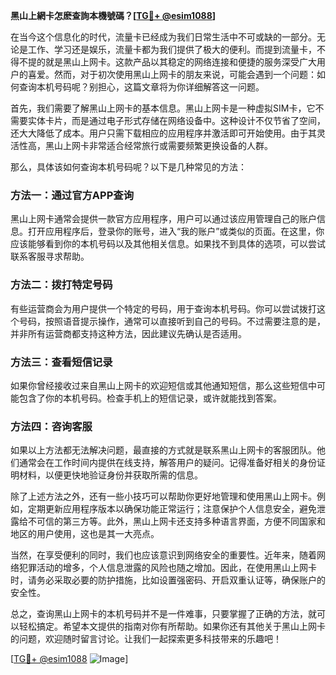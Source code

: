 **黑山上網卡怎麽查詢本機號碼？[[TG💪+ @esim1088](https://t.me/s/esim1088)]**

在当今这个信息化的时代，流量卡已经成为我们日常生活中不可或缺的一部分。无论是工作、学习还是娱乐，流量卡都为我们提供了极大的便利。而提到流量卡，不得不提的就是黑山上网卡。这款产品以其稳定的网络连接和便捷的服务深受广大用户的喜爱。然而，对于初次使用黑山上网卡的朋友来说，可能会遇到一个问题：如何查询本机号码呢？别担心，这篇文章将为你详细解答这一问题。

首先，我们需要了解黑山上网卡的基本信息。黑山上网卡是一种虚拟SIM卡，它不需要实体卡片，而是通过电子形式存储在网络设备中。这种设计不仅节省了空间，还大大降低了成本。用户只需下载相应的应用程序并激活即可开始使用。由于其灵活性高，黑山上网卡非常适合经常旅行或需要频繁更换设备的人群。

那么，具体该如何查询本机号码呢？以下是几种常见的方法：

### 方法一：通过官方APP查询

黑山上网卡通常会提供一款官方应用程序，用户可以通过该应用管理自己的账户信息。打开应用程序后，登录你的账号，进入“我的账户”或类似的页面。在这里，你应该能够看到你的本机号码以及其他相关信息。如果找不到具体的选项，可以尝试联系客服寻求帮助。

### 方法二：拨打特定号码

有些运营商会为用户提供一个特定的号码，用于查询本机号码。你可以尝试拨打这个号码，按照语音提示操作，通常可以直接听到自己的号码。不过需要注意的是，并非所有运营商都支持这种方法，因此建议先确认是否适用。

### 方法三：查看短信记录

如果你曾经接收过来自黑山上网卡的欢迎短信或其他通知短信，那么这些短信中可能包含了你的本机号码。检查手机上的短信记录，或许就能找到答案。

### 方法四：咨询客服

如果以上方法都无法解决问题，最直接的方式就是联系黑山上网卡的客服团队。他们通常会在工作时间内提供在线支持，解答用户的疑问。记得准备好相关的身份证明材料，以便更快地验证身份并获取所需的信息。

除了上述方法之外，还有一些小技巧可以帮助你更好地管理和使用黑山上网卡。例如，定期更新应用程序版本以确保功能正常运行；注意保护个人信息安全，避免泄露给不可信的第三方等。此外，黑山上网卡还支持多种语言界面，方便不同国家和地区的用户使用，这也是其一大亮点。

当然，在享受便利的同时，我们也应该意识到网络安全的重要性。近年来，随着网络犯罪活动的增多，个人信息泄露的风险也随之增加。因此，在使用黑山上网卡时，请务必采取必要的防护措施，比如设置强密码、开启双重认证等，确保账户的安全性。

总之，查询黑山上网卡的本机号码并不是一件难事，只要掌握了正确的方法，就可以轻松搞定。希望本文提供的指南对你有所帮助。如果你还有其他关于黑山上网卡的问题，欢迎随时留言讨论。让我们一起探索更多科技带来的乐趣吧！

[[TG💪+ @esim1088](https://t.me/s/esim1088) ![Image](https://i.postimg.cc/4NQfJmqS/Snipaste-2025-05-13-00-14-12.png)]